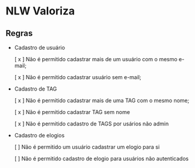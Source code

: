 # NLW Valoriza

## Regras

- Cadastro de usuário

  [ x ] Não é permitido cadastrar mais de um usuário com o mesmo e-mail;

  [ x ] Não é permitido cadastrar usuário sem e-mail;

- Cadastro de TAG 

  [ x ] Não é permitido cadastrar mais de uma TAG com o mesmo nome;

  [ x ] Não é permitido cadastrar TAG sem nome

  [ x ] Não é permitido cadastro de TAGS por usários não admin

- Cadastro de elogios

  [ ] Não é permitido um usuário cadastrar um elogio para si

  [ ] Não é permitido cadastro de elogio para usuários não autenticados